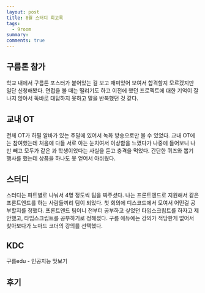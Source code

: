 ```yaml
---
layout: post
title: 8월 스터디 회고록
tags:
  - 9room
summary:
comments: true
---
```


## 구름톤 참가

학교 내에서 구름톤 포스터가 붙어있는 걸 보고 재미있어 보여서 합격할지 모르겠지만 일단 신청해봤다.
면접을 볼 때는 떨리기도 하고 이전에 했던 프로젝트에 대한 기억이 잘 나지 않아서 똑바로 대답하지 못하고 말을 반복했던 것 같다.

## 교내 OT

전체 OT가 하필 알바가 있는 주말에 있어서 녹화 방송으로만 볼 수 있었다.
교내 OT에는 참여했는데 처음에 다들 서로 아는 눈치여서 이상함을 느꼈다가 나중에 들어보니 나만 빼고 모두가 같은 과 학생이었다는 사실을 듣고 충격을 먹었다.
간단한 퀴즈와 뽑기 행사를 했는데 상품을 하나도 못 얻어서 아쉬웠다.

## 스터디

스터디는 파트별로 나눠서 4명 정도씩 팀을 짜주셨다.
나는 프론트엔드로 지원해서 같은 프론트엔드를 하는 사람들끼리 팀이 되었다.
첫 회의에 디스코드에서 모여서 어떤걸 공부할지를 정했다.
프론트엔드 팀이니 전부터 공부하고 싶었던 타입스크립트를 하자고 제안했고, 타입스크립트를 공부하기로 정해졌다.
구름 에듀에는 강의가 적당한게 없어서 찾아보다가 노마드 코더의 강의를 선택했다.


## KDC

구름edu - 인공지능 맛보기

## 후기